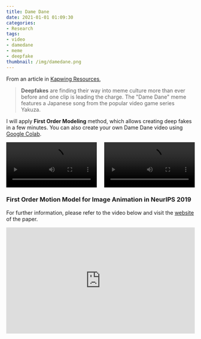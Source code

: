 ```yaml
---
title: Dame Dane
date: 2021-01-01 01:09:30
categories:
- Research
tags:
- video
- damedane
- meme
- deepfake
thumbnail: /img/damedane.png
---
```


From an article in [Kapwing Resources](https://www.kapwing.com/resources/baka-mitai-dame-da-ne-meme/),
> **Deepfakes** are finding their way into meme culture more than ever before and one clip is leading the charge. The "Dame Dane" meme features a Japanese song from the popular video game series Yakuza.

I will apply **First Order Modeling** method, which allows creating deep fakes in a few minutes. You can also create your own Dame Dane video using [Google Colab](https://colab.research.google.com/drive/1KaUkXA9aTeRBuAQcLXe7RYXgTF6VvRM6?usp=sharing).

<div style="display:flex;justify-content:space-between">
    <video width="48%" controls>
      <source src="/video/damedane-org.mp4" type="video/mp4">
    </video>
    <video width="48%" controls>
      <source src="/video/damedane-new.mp4" type="video/mp4">
    </video>
</div>

### **First Order Motion Model for Image Animation** in NeurIPS 2019
For further information, please refer to the video below and visit the [website](https://aliaksandrsiarohin.github.io/first-order-model-website/) of the paper.

<style>
.video-container {
    position: relative;
    padding-bottom: 56.25%; /* 16:9 */
    height: 0;
}
.video-container iframe {
    position: absolute;
    top: 0;
    left: 0;
    width: 100%;
    height: 100%;
}
</style>
<div class="video-container">
    <iframe width="100%" height="auto" src="https://www.youtube.com/embed/u-0cQ-grXBQ" frameborder="0" allow="accelerometer; autoplay; clipboard-write; encrypted-media; gyroscope; picture-in-picture" allowfullscreen></iframe>
</div>